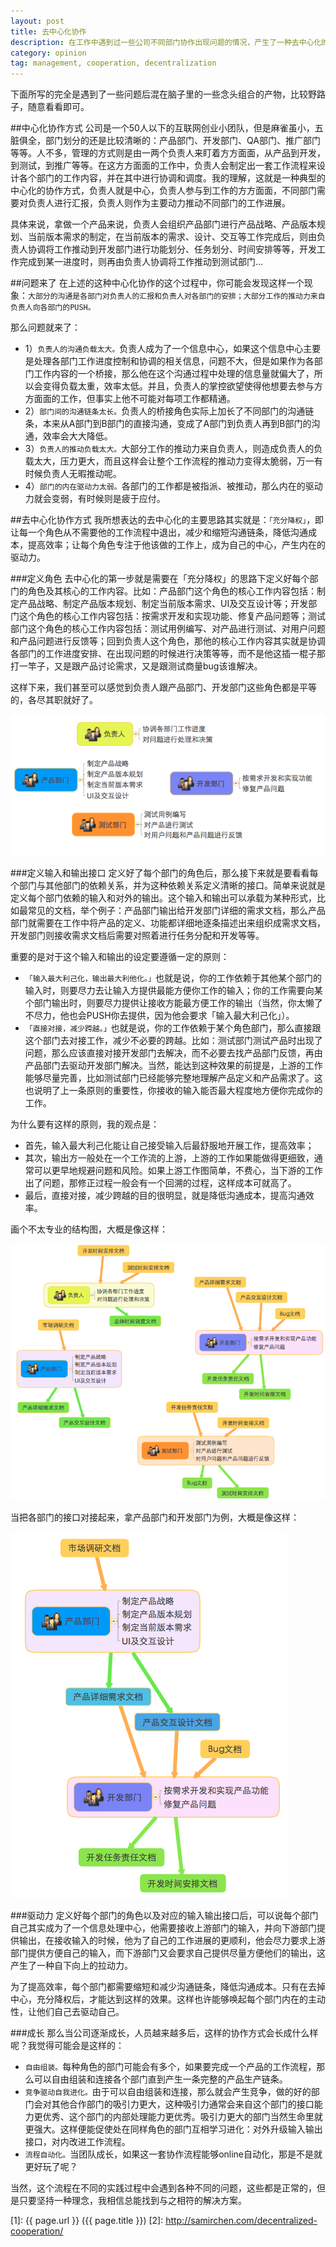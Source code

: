 ```yaml
---
layout: post
title: 去中心化协作
description: 在工作中遇到过一些公司不同部门协作出现问题的情况，产生了一种去中心化的团队协作模式的想法，现在尝试着总结一下并写出来。
category: opinion
tag: management, cooperation, decentralization
---
```


下面所写的完全是遇到了一些问题后混在脑子里的一些念头组合的产物，比较野路子，随意看看即可。

##中心化协作方式
公司是一个50人以下的互联网创业小团队，但是麻雀虽小，五脏俱全，部门划分的还是比较清晰的：产品部门、开发部门、QA部门、推广部门等等。人不多，管理的方式则是由一两个负责人来盯着方方面面，从产品到开发，到测试，到推广等等。在这方方面面的工作中，负责人会制定出一套工作流程来设计各个部门的工作内容，并在其中进行协调和调度。我的理解，这就是一种典型的中心化的协作方式，负责人就是中心，负责人参与到工作的方方面面，不同部门需要对负责人进行汇报，负责人则作为主要动力推动不同部门的工作进展。

具体来说，拿做一个产品来说，负责人会组织产品部门进行产品战略、产品版本规划、当前版本需求的制定，在当前版本的需求、设计、交互等工作完成后，则由负责人协调将工作推动到开发部门进行功能划分、任务划分、时间安排等等，开发工作完成到某一进度时，则再由负责人协调将工作推动到测试部门...

##问题来了
在上述的这种中心化协作的这个过程中，你可能会发现这样一个现象：`大部分的沟通是各部门对负责人的汇报和负责人对各部门的安排；大部分工作的推动力来自负责人向各部门的PUSH。`

那么问题就来了：

- 1）`负责人的沟通负载太大。`负责人成为了一个信息中心，如果这个信息中心主要是处理各部门工作进度控制和协调的相关信息，问题不大，但是如果作为各部门工作内容的一个桥接，那么他在这个沟通过程中处理的信息量就偏大了，所以会变得负载太重，效率太低。并且，负责人的掌控欲望使得他想要去参与方方面面的工作，但事实上他不可能对每项工作都精通。
- 2）`部门间的沟通链条太长。`负责人的桥接角色实际上加长了不同部门的沟通链条，本来从A部门到B部门的直接沟通，变成了A部门到负责人再到B部门的沟通，效率会大大降低。
- 3）`负责人的推动负载太大。`大部分工作的推动力来自负责人，则造成负责人的负载太大，压力更大，而且这样会让整个工作流程的推动力变得太脆弱，万一有时候负责人无暇推动呢。
- 4）`部门的内在驱动力太弱。`各部门的工作都是被指派、被推动，那么内在的驱动力就会变弱，有时候则是疲于应付。

##去中心化协作方式
我所想表达的去中心化的主要思路其实就是：`「充分降权」`，即让每一个角色从不需要他的工作流程中退出，减少和缩短沟通链条，降低沟通成本，提高效率；让每个角色专注于他该做的工作上，成为自己的中心，产生内在的驱动力。

###定义角色
去中心化的第一步就是需要在「充分降权」的思路下定义好每个部门的角色及其核心的工作内容。比如：产品部门这个角色的核心工作内容包括：制定产品战略、制定产品版本规划、制定当前版本需求、UI及交互设计等；开发部门这个角色的核心工作内容包括：按需求开发和实现功能、修复产品问题等；测试部门这个角色的核心工作内容包括：测试用例编写、对产品进行测试、对用户问题和产品问题进行反馈等；回到负责人这个角色，那他的核心工作内容其实就是协调各部门的工作进度安排、在出现问题的时候进行决策等等，而不是他这插一棍子那打一竿子，又是跟产品讨论需求，又是跟测试商量bug该谁解决。

这样下来，我们甚至可以感觉到负责人跟产品部门、开发部门这些角色都是平等的，各尽其职就好了。


![](../../images/decentralized-cooperation/role-definition.png)


###定义输入和输出接口
定义好了每个部门的角色后，那么接下来就是要看看每个部门与其他部门的依赖关系，并为这种依赖关系定义清晰的接口。简单来说就是定义每个部门依赖的输入和对外的输出。这个输入和输出可以承载为某种形式，比如最常见的文档，举个例子：产品部门输出给开发部门详细的需求文档，那么产品部门就需要在工作中将产品的定义、功能都详细地逐条描述出来组织成需求文档，开发部门则接收需求文档后需要对照着进行任务分配和开发等等。

重要的是对于这个输入和输出的设定要遵循一定的原则：

- `「输入最大利己化，输出最大利他化。」`也就是说，你的工作依赖于其他某个部门的输入时，则要尽力去让输入方提供最能方便你工作的输入；你的工作需要向某个部门输出时，则要尽力提供让接收方能最方便工作的输出（当然，你太懒了不尽力，他也会PUSH你去提供，因为他会要求「输入最大利己化」）。
- `「直接对接，减少跨越。」`也就是说，你的工作依赖于某个角色部门，那么直接跟这个部门去对接工作，减少不必要的跨越。比如：测试部门测试产品时出现了问题，那么应该直接对接开发部门去解决，而不必要去找产品部门反馈，再由产品部门去驱动开发部门解决。当然，能达到这种效果的前提是，上游的工作能够尽量完善，比如测试部门已经能够完整地理解产品定义和产品需求了。这也说明了上一条原则的重要性，你接收的输入能否最大程度地方便你完成你的工作。

为什么要有这样的原则，我的观点是：

- 首先，输入最大利己化能让自己接受输入后最舒服地开展工作，提高效率；
- 其次，输出方一般处在一个工作流的上游，上游的工作如果能做得更细致，通常可以更早地规避问题和风险。如果上游工作图简单，不费心，当下游的工作出了问题，那修正过程一般会有一个回溯的过程，这样成本可就高了。
- 最后，直接对接，减少跨越的目的很明显，就是降低沟通成本，提高沟通效率。

画个不太专业的结构图，大概是像这样：

![](../../images/decentralized-cooperation/interface-definition.png)

当把各部门的接口对接起来，拿产品部门和开发部门为例，大概是像这样：

![](../../images/decentralized-cooperation/interface-connection.png)

###驱动力
定义好每个部门的角色以及对应的输入输出接口后，可以说每个部门自己其实成为了一个信息处理中心，他需要接收上游部门的输入，并向下游部门提供输出，在接收输入的时候，他为了自己的工作进展的更顺利，他会尽力要求上游部门提供方便自己的输入，而下游部门又会要求自己提供尽量方便他们的输出，这产生了一种自下向上的拉动力。

为了提高效率，每个部门都需要缩短和减少沟通链条，降低沟通成本。只有在去掉中心，充分降权后，才能达到这样的效果。这样也许能够唤起每个部门内在的主动性，让他们自己去驱动自己。


###成长
那么当公司逐渐成长，人员越来越多后，这样的协作方式会长成什么样呢？我觉得可能会是这样的：

- `自由组装。`每种角色的部门可能会有多个，如果要完成一个产品的工作流程，那么可以自由组装和连接各个部门直到产生一条完整的产品生产链条。
- `竞争驱动自我进化。`由于可以自由组装和连接，那么就会产生竞争，做的好的部门会对其他合作部门的吸引力更大，这种吸引力通常会来自这个部门的接口能力更优秀、这个部门的内部处理能力更优秀。吸引力更大的部门当然生命里就更强大。这样便能促使处在同样角色的部门互相学习进化：对外升级输入输出接口，对内改进工作流程。
- `流程自动化。`当团队成长，如果这一套协作流程能够online自动化，那是不是就更好玩了呢？

当然，这个流程在不同的实践过程中会遇到各种不同的问题，这些都是正常的，但是只要坚持一种理念，我相信总能找到与之相符的解决方案。




[SamirChen]: http://samirchen.com "SamirChen"
[1]: {{ page.url }} ({{ page.title }})
[2]: http://samirchen.com/decentralized-cooperation/
